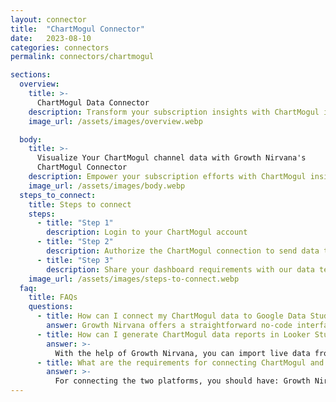 ```yaml
---
layout: connector
title:  "ChartMogul Connector"
date:   2023-08-10
categories: connectors
permalink: connectors/chartmogul

sections:
  overview:
    title: >-
      ChartMogul Data Connector
    description: Transform your subscription insights with ChartMogul integration. Seamlessly merge subscription and customer data from ChartMogul with Looker Studio's analytical capabilities, unlocking insights that power subscription strategies, customer experiences, and growth.
    image_url: /assets/images/overview.webp

  body:
    title: >-
      Visualize Your ChartMogul channel data with Growth Nirvana's
      ChartMogul Connector
    description: Empower your subscription efforts with ChartMogul insights integrated into Looker Studio's analytics environment.
    image_url: /assets/images/body.webp
  steps_to_connect:
    title: Steps to connect
    steps:
      - title: "Step 1"
        description: Login to your ChartMogul account
      - title: "Step 2"
        description: Authorize the ChartMogul connection to send data to Growth Nirvana
      - title: "Step 3"
        description: Share your dashboard requirements with our data team. We will build the report for you.
    image_url: /assets/images/steps-to-connect.webp
  faq:
    title: FAQs
    questions:
      - title: How can I connect my ChartMogul data to Google Data Studio/Looker Studio?
        answer: Growth Nirvana offers a straightforward no-code interface to connect to ChartMogul data sources.
      - title: How can I generate ChartMogul data reports in Looker Studio?
        answer: >-
          With the help of Growth Nirvana, you can import live data from ChartMogul into Looker Studio. These data can be viewed in charts, tables, and dashboards to generate branded reports that can be shared instantly.
      - title: What are the requirements for connecting ChartMogul and Looker Studio?
        answer: >-
          For connecting the two platforms, you should have: Growth Nirvana Account and ChartMogul Ads Account
---
```


